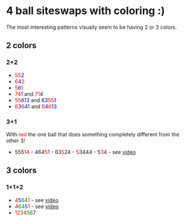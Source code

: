 # 4 ball siteswaps with coloring :)

The most interesting patterns visually seem to be having 2 or 3 colors.

## 2 colors

### 2+2

- <span style="color:red">55</span><span style="color:blue">2</span>
- <span style="color:red">6</span><span style="color:blue">4</span><span style="color:red">2</span>
- <span style="color:red">5</span><span style="color:blue">6<span><span style="color:red">1
- <span style="color:red">74</span><span style="color:blue">1</span> and <span style="color:red">71</span><span style="color:blue">4</span>
- <span style="color:red">55</span><span style="color:blue">613</span> and <span style="color:blue">63</span><span style="color:red">55</span><span style="color:blue">1</span>
- <span style="color:red">6</span><span style="color:blue">3</span><span style="color:red">6</span><span style="color:blue">41</span> and <span style="color:red">6</span><span style="color:blue">4</span><span style="color:red">6</span><span style="color:blue">13</span>

### 3+1

With <span style="color:red">red</span> the one ball that does something completely different from the other 3!

- 555<span style="color:red">14</span> - 464<span style="color:red">5</span>1 - 63<span style="color:red">5</span>24 - <span style="color:red">5</span>3444 - 5<span style="color:red">3</span>4 - see [video](https://www.instagram.com/p/CIrfEPyAulN/)

## 3 colors

### 1+1+2

- <span style="color:red">4</span><span style="color:blue">5</span><span style="color:green">64</span><span style="color:red">1</span> - see [video](https://www.instagram.com/p/CIHBr8Fg9b3/)
- <span style="color:red">4</span><span style="color:green">64</span><span style="color:blue">5</span><span style="color:red">1</span> - see [video](https://www.instagram.com/p/CJzkuglgpZG/)
- <span style="color:red">12</span><span style="color:green">3</span><span style="color:red">4</span><span style="color:green">56</span><span style="color:blue">7</span>

